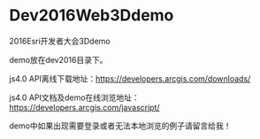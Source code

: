 # Dev2016Web3Ddemo
2016Esri开发者大会3Ddemo

demo放在dev2016目录下。

js4.0 API离线下载地址：https://developers.arcgis.com/downloads/

js4.0 API文档及demo在线浏览地址：https://developers.arcgis.com/javascript/

demo中如果出现需要登录或者无法本地浏览的例子请留言给我！
